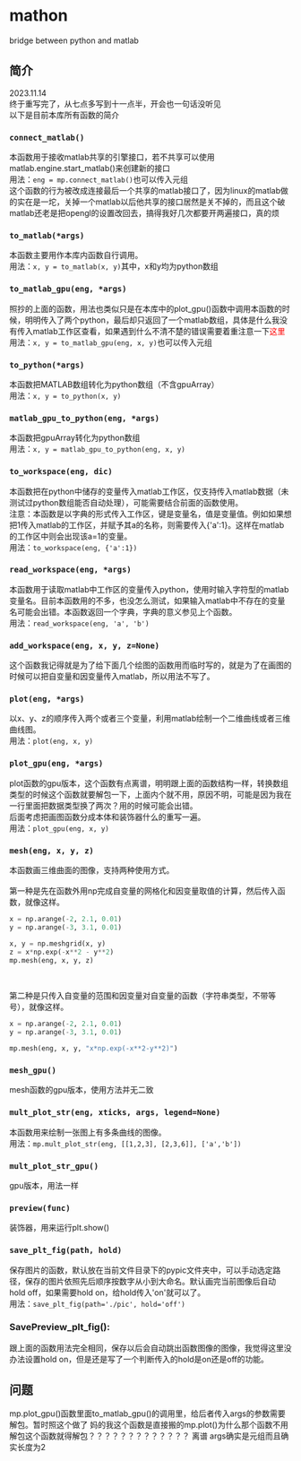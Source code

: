 # mathon
bridge between python and matlab

## 简介
2023.11.14 <br/>
终于重写完了，从七点多写到十一点半，开会也一句话没听见<br />
以下是目前本库所有函数的简介

### `connect_matlab()`
本函数用于接收matlab共享的引擎接口，若不共享可以使用matlab.engine.start_matlab()来创建新的接口<br />
用法：`eng = mp.connect_matlab()`也可以传入元组<br/>
这个函数的行为被改成连接最后一个共享的matlab接口了，因为linux的matlab做的实在是一坨，关掉一个matlab以后他共享的接口居然是关不掉的，而且这个破matlab还老是把opengl的设置改回去，搞得我好几次都要开两遍接口，真的烦

### `to_matlab(*args)`
本函数主要用作本库内函数自行调用。<br />
用法：`x, y = to_matlab(x, y)`其中，x和y均为python数组

### `to_matlab_gpu(eng, *args)`
照抄的上面的函数，用法也类似只是在本库中的plot_gpu()函数中调用本函数的时候，明明传入了两个python，最后却只返回了一个matlab数组，具体是什么我没有传入matlab工作区查看，如果遇到什么不清不楚的错误需要着重注意一下<font color="red">这里</font>
<br />
用法：`x, y = to_matlab_gpu(eng, x, y)`也可以传入元组

### `to_python(*args)`
本函数把MATLAB数组转化为python数组（不含gpuArray）<br />
用法：`x, y = to_python(x, y)`

### `matlab_gpu_to_python(eng, *args)`
本函数把gpuArray转化为python数组<br/>
用法：`x, y = matlab_gpu_to_python(eng, x, y)`

### `to_workspace(eng, dic)`
本函数把在python中储存的变量传入matlab工作区，仅支持传入matlab数据（未测试过python数组能否自动处理），可能需要结合前面的函数使用。<br/>
注意：本函数是以字典的形式传入工作区，键是变量名，值是变量值。例如如果想把1传入matlab的工作区，并赋予其a的名称，则需要传入{'a':1}。这样在matlab的工作区中则会出现该a=1的变量。<br/>
用法：`to_workspace(eng, {'a':1})`

### `read_workspace(eng, *args)`
本函数用于读取matlab中工作区的变量传入python，使用时输入字符型的matlab变量名。目前本函数用的不多，也没怎么测试，如果输入matlab中不存在的变量名可能会出错。本函数返回一个字典，字典的意义参见上个函数。<br/>
用法：`read_workspace(eng, 'a', 'b')`

### `add_workspace(eng, x, y, z=None)`
这个函数我记得就是为了给下面几个绘图的函数用而临时写的，就是为了在画图的时候可以把自变量和因变量传入matlab，所以用法不写了。

### `plot(eng, *args)`
以x、y、z的顺序传入两个或者三个变量，利用matlab绘制一个二维曲线或者三维曲线图。<br/>
用法：`plot(eng, x, y)`

### `plot_gpu(eng, *args)`
plot函数的gpu版本，这个函数有点离谱，明明跟上面的函数结构一样，转换数组类型的时候这个函数就要解包一下，上面内个就不用，原因不明，可能是因为我在一行里面把数据类型换了两次？用的时候可能会出错。<br/>
后面考虑把画图函数分成本体和装饰器什么的重写一遍。<br/>
用法：`plot_gpu(eng, x, y)`

### `mesh(eng, x, y, z)`
本函数画三维曲面的图像，支持两种使用方式。<br/>
<br/>
第一种是先在函数外用np完成自变量的网格化和因变量取值的计算，然后传入函数，就像这样。
```python
x = np.arange(-2, 2.1, 0.01)
y = np.arange(-3, 3.1, 0.01)

x, y = np.meshgrid(x, y)
z = x*np.exp(-x**2 - y**2)
mp.mesh(eng, x, y, z)
```
<br/>

第二种是只传入自变量的范围和因变量对自变量的函数（字符串类型，不带等号），就像这样。<br/>
```python
x = np.arange(-2, 2.1, 0.01)
y = np.arange(-3, 3.1, 0.01)

mp.mesh(eng, x, y, "x*np.exp(-x**2-y**2)")
```
### `mesh_gpu()`
mesh函数的gpu版本，使用方法并无二致

### `mult_plot_str(eng, xticks, args, legend=None)`
本函数用来绘制一张图上有多条曲线的图像。<br/>
用法：`mp.mult_plot_str(eng, [[1,2,3], [2,3,6]], ['a','b'])`

### `mult_plot_str_gpu()`
gpu版本，用法一样

### `preview(func)`
装饰器，用来运行plt.show()

### `save_plt_fig(path, hold)`
保存图片的函数，默认放在当前文件目录下的pypic文件夹中，可以手动选定路径，保存的图片依照先后顺序按数字从小到大命名。默认画完当前图像后自动hold off，如果需要hold on，给hold传入'on'就可以了。<br/>
用法：`save_plt_fig(path='./pic', hold='off')`

### SavePreview_plt_fig():
跟上面的函数用法完全相同，保存以后会自动跳出函数图像的图像，我觉得这里没办法设置hold on，但是还是写了一个判断传入的hold是on还是off的功能。

## 问题
mp.plot_gpu()函数里面to_matlab_gpu()的调用里，给后者传入args的参数需要解包。暂时照这个做了
妈的我这个函数是直接搬的mp.plot()为什么那个函数不用解包这个函数就得解包？？？？？？？？？？？？？
离谱
args确实是元组而且确实长度为2

